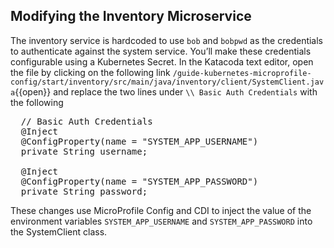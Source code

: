 ## Modifying the Inventory Microservice

The inventory service is hardcoded to use `bob` and `bobpwd` as the credentials to authenticate against the system service. You’ll make these credentials configurable using a Kubernetes Secret. In the Katacoda text editor, open the file by clicking on the following link `/guide-kubernetes-microprofile-config/start/inventory/src/main/java/inventory/client/SystemClient.java`{{open}} and replace the two lines under `\\ Basic Auth Credentials` with the following

<pre class="file" data-target="clipboard">
  // Basic Auth Credentials
  @Inject
  @ConfigProperty(name = "SYSTEM_APP_USERNAME")
  private String username;

  @Inject
  @ConfigProperty(name = "SYSTEM_APP_PASSWORD")
  private String password;
</pre>

These changes use MicroProfile Config and CDI to inject the value of the environment variables `SYSTEM_APP_USERNAME` and `SYSTEM_APP_PASSWORD` into the SystemClient class.
